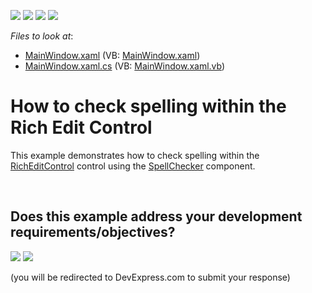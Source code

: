 <!-- default badges list -->
![](https://img.shields.io/endpoint?url=https://codecentral.devexpress.com/api/v1/VersionRange/128608172/17.2.3%2B)
[![](https://img.shields.io/badge/Open_in_DevExpress_Support_Center-FF7200?style=flat-square&logo=DevExpress&logoColor=white)](https://supportcenter.devexpress.com/ticket/details/E2640)
[![](https://img.shields.io/badge/📖_How_to_use_DevExpress_Examples-e9f6fc?style=flat-square)](https://docs.devexpress.com/GeneralInformation/403183)
[![](https://img.shields.io/badge/💬_Leave_Feedback-feecdd?style=flat-square)](#does-this-example-address-your-development-requirementsobjectives)
<!-- default badges end -->
<!-- default file list -->
*Files to look at*:

* [MainWindow.xaml](./CS/RichEditSpellChecker_Example/MainWindow.xaml) (VB: [MainWindow.xaml](./VB/RichEditSpellChecker_Example/MainWindow.xaml))
* [MainWindow.xaml.cs](./CS/RichEditSpellChecker_Example/MainWindow.xaml.cs) (VB: [MainWindow.xaml.vb](./VB/RichEditSpellChecker_Example/MainWindow.xaml.vb))
<!-- default file list end -->
# How to check spelling within the Rich Edit Control


<p>This example demonstrates how to check spelling within the <a href="http://documentation.devexpress.com/#WPF/clsDevExpressXpfRichEditRichEditControltopic"><u>RichEditControl</u></a> control using the <a href="http://documentation.devexpress.com/#WPF/clsDevExpressXpfSpellCheckerSpellCheckertopic"><u>SpellChecker</u></a> component.</p>

<br/>


<!-- feedback -->
## Does this example address your development requirements/objectives?

[<img src="https://www.devexpress.com/support/examples/i/yes-button.svg"/>](https://www.devexpress.com/support/examples/survey.xml?utm_source=github&utm_campaign=wpf-spell-checker-in-rich-edit-control&~~~was_helpful=yes) [<img src="https://www.devexpress.com/support/examples/i/no-button.svg"/>](https://www.devexpress.com/support/examples/survey.xml?utm_source=github&utm_campaign=wpf-spell-checker-in-rich-edit-control&~~~was_helpful=no)

(you will be redirected to DevExpress.com to submit your response)
<!-- feedback end -->
